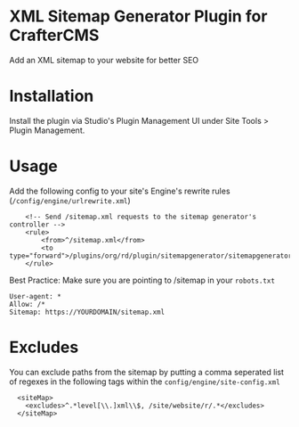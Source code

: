 # XML Sitemap Generator Plugin for CrafterCMS

Add an XML sitemap to your website for better SEO

# Installation

Install the plugin via Studio's Plugin Management UI under Site Tools > Plugin Management.

# Usage

Add the following config to your site's Engine's rewrite rules (`/config/engine/urlrewrite.xml`)
```
    <!-- Send /sitemap.xml requests to the sitemap generator's controller -->
    <rule>
        <from>^/sitemap.xml</from>
        <to type="forward">/plugins/org/rd/plugin/sitemapgenerator/sitemapgenerator/sitemap</to>
    </rule>

```

Best Practice: Make sure you are pointing to /sitemap in your `robots.txt`
```
User-agent: *
Allow: /*
Sitemap: https://YOURDOMAIN/sitemap.xml
```

# Excludes
You can exclude paths from the sitemap by putting a comma seperated list of regexes in the following tags within the `config/engine/site-config.xml`

```
  <siteMap> 
    <excludes>^.*level[\\.]xml\\$, /site/website/r/.*</excludes> 
  </siteMap> 
```

